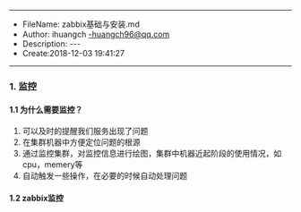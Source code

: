 ___
- FileName: zabbix基础与安装.md
- Author: ihuangch -huangch96@qq.com
- Description: ---
- Create:2018-12-03 19:41:27
___

### 1. 监控
#### 1.1 为什么需要监控？
1. 可以及时的提醒我们服务出现了问题
2. 在集群机器中方便定位问题的根源
3. 通过监控集群，对监控信息进行绘图，集群中机器近起阶段的使用情况，如cpu，memery等
4. 自动触发一些操作，在必要的时候自动处理问题

#### 1.2 zabbix监控

